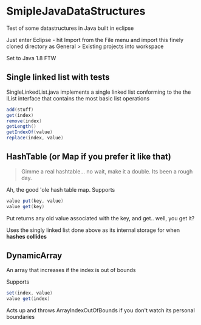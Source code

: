 # SmipleJavaDataStructures
Test of some datastructures in Java built in eclipse

Just enter Eclipse - hit Import from the File menu and import this finely cloned directory as General > Existing projects into workspace

Set to Java 1.8 FTW

## Single linked list with tests
SingleLinkedList.java implements a single linked list conforming to the the IList interface that contains the most basic list operations
```java
add(stuff)
get(index)
remove(index)
getLength()
getIndexOf(value)
replace(index, value)
```

## HashTable (or Map if you prefer it like that)
> Gimme a real hashtable... no wait, make it a double. Its been a rough day.

Ah, the good 'ole hash table map. Supports
```java
value put(key, value)
value get(key)
```

Put returns any old value associated with the key, and get.. well, you get it?

Uses the singly linked list done above as its internal storage for when **hashes collides**

## DynamicArray
An array that increases if the index is out of bounds

Supports
```java
set(index, value)
value get(index)
```

Acts up and throws ArrayIndexOutOfBounds if you don't watch its personal boundaries
